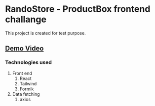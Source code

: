 # RandoStore - ProductBox frontend challange

This project is created for test purpose.

## [Demo Video](https://www.awesomescreenshot.com/video/12549624?key=7bb564588d4e55ae0128a803458e1f0e)

### Technologies used

1. Front end
   1. React
   2. Tailwind
   3. Formik
2. Data fetching
   1. axios